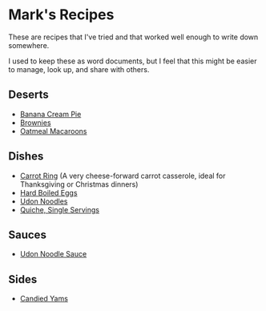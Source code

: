 # Mark's Recipes

These are recipes that I've tried and that worked well enough to write down somewhere.

I used to keep these as word documents, but I feel that this might be easier to manage, look up, and share with others.

## Deserts
 - [Banana Cream Pie](/Deserts/Banana-Cream-Pie.md)
 - [Brownies](/Deserts/Brownies.md)
 - [Oatmeal Macaroons](/Deserts/Oatmeal-Macaroons.md)

## Dishes
 - [Carrot Ring](/Dishes/Carrot-Ring.md) (A very cheese-forward carrot casserole, ideal for Thanksgiving or Christmas dinners)
 - [Hard Boiled Eggs](/Dishes/Hard-Boiled-Eggs.md)
 - [Udon Noodles](/Dishes/Udon-Noodles.md)
 - [Quiche, Single Servings](/Dishes/Quiche.md)

## Sauces
 - [Udon Noodle Sauce](/Sauces/Udon-Noodle-Sauce.md)

## Sides
 - [Candied Yams](/Sides/Candied-Yams.md)
